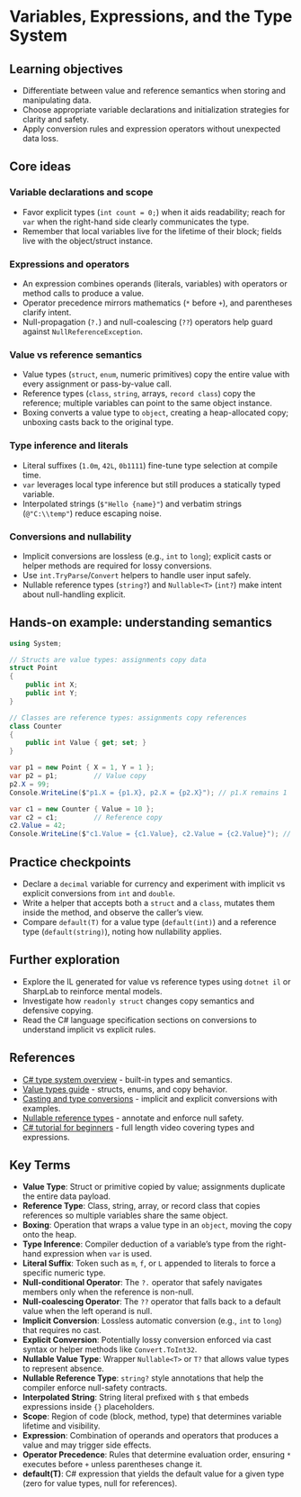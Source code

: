 # Variables, Expressions, and the Type System

## Learning objectives
- Differentiate between value and reference semantics when storing and manipulating data.
- Choose appropriate variable declarations and initialization strategies for clarity and safety.
- Apply conversion rules and expression operators without unexpected data loss.

## Core ideas

### Variable declarations and scope
- Favor explicit types (`int count = 0;`) when it aids readability; reach for `var` when the right-hand side clearly communicates the type.
- Remember that local variables live for the lifetime of their block; fields live with the object/struct instance.

### Expressions and operators
- An expression combines operands (literals, variables) with operators or method calls to produce a value.
- Operator precedence mirrors mathematics (`*` before `+`), and parentheses clarify intent.
- Null-propagation (`?.`) and null-coalescing (`??`) operators help guard against `NullReferenceException`.

### Value vs reference semantics
- Value types (`struct`, `enum`, numeric primitives) copy the entire value with every assignment or pass-by-value call.
- Reference types (`class`, `string`, arrays, `record class`) copy the reference; multiple variables can point to the same object instance.
- Boxing converts a value type to `object`, creating a heap-allocated copy; unboxing casts back to the original type.

### Type inference and literals
- Literal suffixes (`1.0m`, `42L`, `0b1111`) fine-tune type selection at compile time.
- `var` leverages local type inference but still produces a statically typed variable.
- Interpolated strings (`$"Hello {name}"`) and verbatim strings (`@"C:\\temp"`) reduce escaping noise.

### Conversions and nullability
- Implicit conversions are lossless (e.g., `int` to `long`); explicit casts or helper methods are required for lossy conversions.
- Use `int.TryParse`/`Convert` helpers to handle user input safely.
- Nullable reference types (`string?`) and `Nullable<T>` (`int?`) make intent about null-handling explicit.

## Hands-on example: understanding semantics
```csharp
using System;

// Structs are value types: assignments copy data
struct Point
{
    public int X;
    public int Y;
}

// Classes are reference types: assignments copy references
class Counter
{
    public int Value { get; set; }
}

var p1 = new Point { X = 1, Y = 1 };
var p2 = p1;         // Value copy
p2.X = 99;
Console.WriteLine($"p1.X = {p1.X}, p2.X = {p2.X}"); // p1.X remains 1

var c1 = new Counter { Value = 10 };
var c2 = c1;         // Reference copy
c2.Value = 42;
Console.WriteLine($"c1.Value = {c1.Value}, c2.Value = {c2.Value}"); // Both read 42
```

## Practice checkpoints
- Declare a `decimal` variable for currency and experiment with implicit vs explicit conversions from `int` and `double`.
- Write a helper that accepts both a `struct` and a `class`, mutates them inside the method, and observe the caller’s view.
- Compare `default(T)` for a value type (`default(int)`) and a reference type (`default(string)`), noting how nullability applies.

## Further exploration
- Explore the IL generated for value vs reference types using `dotnet il` or SharpLab to reinforce mental models.
- Investigate how `readonly struct` changes copy semantics and defensive copying.
- Read the C# language specification sections on conversions to understand implicit vs explicit rules.








## References
- [C# type system overview](https://learn.microsoft.com/en-us/dotnet/csharp/fundamentals/types/) - built-in types and semantics.
- [Value types guide](https://learn.microsoft.com/en-us/dotnet/csharp/programming-guide/types/value-types) - structs, enums, and copy behavior.
- [Casting and type conversions](https://learn.microsoft.com/en-us/dotnet/csharp/programming-guide/types/casting-and-type-conversions) - implicit and explicit conversions with examples.
- [Nullable reference types](https://learn.microsoft.com/en-us/dotnet/csharp/nullable-references) - annotate and enforce null safety.
- [C# tutorial for beginners](https://www.youtube.com/watch?v=gfkTfcpWqAY) - full length video covering types and expressions.
## Key Terms
- **Value Type**: Struct or primitive copied by value; assignments duplicate the entire data payload.
- **Reference Type**: Class, string, array, or record class that copies references so multiple variables share the same object.
- **Boxing**: Operation that wraps a value type in an `object`, moving the copy onto the heap.
- **Type Inference**: Compiler deduction of a variable’s type from the right-hand expression when `var` is used.
- **Literal Suffix**: Token such as `m`, `f`, or `L` appended to literals to force a specific numeric type.
- **Null-conditional Operator**: The `?.` operator that safely navigates members only when the reference is non-null.
- **Null-coalescing Operator**: The `??` operator that falls back to a default value when the left operand is null.
- **Implicit Conversion**: Lossless automatic conversion (e.g., `int` to `long`) that requires no cast.
- **Explicit Conversion**: Potentially lossy conversion enforced via cast syntax or helper methods like `Convert.ToInt32`.
- **Nullable Value Type**: Wrapper `Nullable<T>` or `T?` that allows value types to represent absence.
- **Nullable Reference Type**: `string?` style annotations that help the compiler enforce null-safety contracts.
- **Interpolated String**: String literal prefixed with `$` that embeds expressions inside `{}` placeholders.
- **Scope**: Region of code (block, method, type) that determines variable lifetime and visibility.
- **Expression**: Combination of operands and operators that produces a value and may trigger side effects.
- **Operator Precedence**: Rules that determine evaluation order, ensuring `*` executes before `+` unless parentheses change it.
- **default(T)**: C# expression that yields the default value for a given type (zero for value types, null for references).

